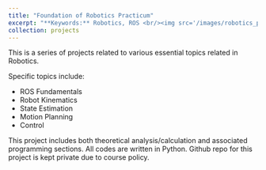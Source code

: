 ```yaml
---
title: "Foundation of Robotics Practicum"
excerpt: "**Keywords:** Robotics, ROS <br/><img src='/images/robotics_project_img.png'>"
collection: projects
---
```


This is a series of projects related to various essential topics related in Robotics. 

Specific topics include:
- ROS Fundamentals
- Robot Kinematics
- State Estimation
- Motion Planning
- Control

This project includes both theoretical analysis/calculation and associated programming sections. All codes are written in Python. Github repo for this project is kept private due to course policy. 
